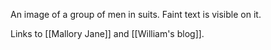 An image of a group of men in suits. Faint text is visible on it. 

Links to [[Mallory Jane]] and [[William's blog]].